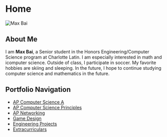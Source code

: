 # Home
![Max Bai](headshot.jpg)
## About Me
I am **Max Bai**, a Senior student in the Honors
Engineering/Computer Science program at Charlotte Latin. I am especially
interested in math and icomputer science. Outside of class, I participate in
soccer. My favorite hobbies are skiing and sleeping. In the
future, I hope to continue studying computer science and mathematics in the future.
## Portfolio Navigation
- [AP Computer Science A](ap-csa.md)
- [AP Computer Science Principles](ap-csp.md)
- [AP Networking](ap-networking.md)
- [Game Design](game-design.md)
- [Engineering Projects](engineering-projects.md)
- [Extracurriculars](extracurriculars.md)
